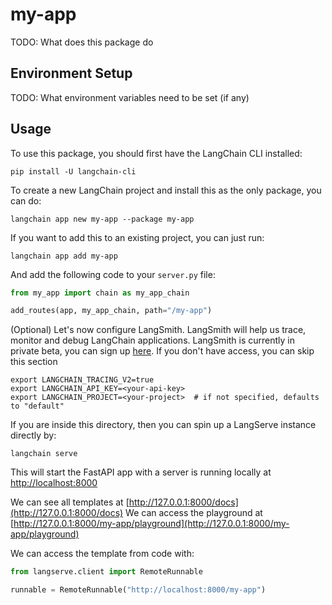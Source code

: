 # my-app

TODO: What does this package do

## Environment Setup

TODO: What environment variables need to be set (if any)

## Usage

To use this package, you should first have the LangChain CLI installed:

```shell
pip install -U langchain-cli
```

To create a new LangChain project and install this as the only package, you can do:

```shell
langchain app new my-app --package my-app
```

If you want to add this to an existing project, you can just run:

```shell
langchain app add my-app
```

And add the following code to your `server.py` file:
```python
from my_app import chain as my_app_chain

add_routes(app, my_app_chain, path="/my-app")
```

(Optional) Let's now configure LangSmith. 
LangSmith will help us trace, monitor and debug LangChain applications. 
LangSmith is currently in private beta, you can sign up [here](https://smith.langchain.com/). 
If you don't have access, you can skip this section


```shell
export LANGCHAIN_TRACING_V2=true
export LANGCHAIN_API_KEY=<your-api-key>
export LANGCHAIN_PROJECT=<your-project>  # if not specified, defaults to "default"
```

If you are inside this directory, then you can spin up a LangServe instance directly by:

```shell
langchain serve
```

This will start the FastAPI app with a server is running locally at 
[http://localhost:8000](http://localhost:8000)

We can see all templates at [http://127.0.0.1:8000/docs](http://127.0.0.1:8000/docs)
We can access the playground at [http://127.0.0.1:8000/my-app/playground](http://127.0.0.1:8000/my-app/playground)  

We can access the template from code with:

```python
from langserve.client import RemoteRunnable

runnable = RemoteRunnable("http://localhost:8000/my-app")
```